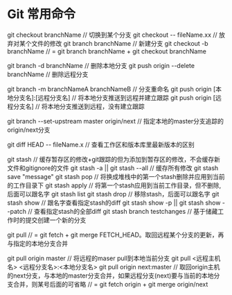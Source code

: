 # Git 常用命令
git checkout branchName // 切换到某个分支
git checkout -- fileName.xx // 放弃对某个文件的修改
git branch branchName // 新建分支
git checkout -b branchName // = git branch branchName + git checkout branchName

git branch -d branchName // 删除本地分支
git push origin --delete branchName // 删除远程分支

git branch -m branchNameA branchNameB // 分支重命名
git push origin [本地分支名]:[远程分支名] // 将本地分支推送到远程并建立跟踪
git push origin [远程分支名] // 将本地分支推送到远程，没有建立跟踪

git branch --set-upstream master origin/next // 指定本地的master分支追踪的origin/next分支

git diff HEAD -- fileName.x // 查看工作区和版本库里最新版本的区别


git stash // 缓存暂存区的修改+git跟踪的但为添加到暂存区的修改，不会缓存新文件和gitignore的文件
git stash -a || git stash --all // 缓存所有修改
git stash save "message"
git stash pop // 将换成堆栈中的第一个stash删除并应用到当前的工作目录下
git stash apply // 将第一个stash应用到当前工作目录，但不删除,后面可以跟名字
git stash list
git stash drop // 移除stash，后面可以跟名字
git stash show // 跟名字查看指定stash的diff
git stash show -p || git stash show --patch // 查看指定stash的全部diff
git stash branch testchanges // 基于储藏工作时的提交创建一个新的分支


git pull // = git fetch + git merge FETCH_HEAD。取回远程某个分支的更新，再与指定的本地分支合并

git pull origin master // 将远程的maser pull到本地当前分支
git pull <远程主机名> <远程分支名>:<本地分支名>
git pull origin next:master // 取回origin主机的next分支，与本地的master分支合并，如果远程分支(next)要与当前的本地分支合并，则某号后面的可省略
// = git fetch origin + git merge origin/next